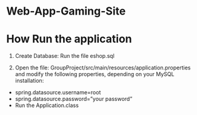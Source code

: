 # Web-App-Gaming-Site

# How Run the application

1. Create Database: Run the file eshop.sql

2. Open the file: GroupProject/src/main/resources/application.properties and
modify the following properties, depending on your MySQL installation:
  - spring.datasource.username=root
  - spring.datasource.password=”your password”
  - Run the Application.class

